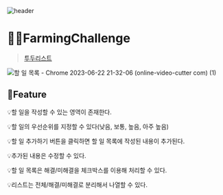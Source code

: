 <br>
<br>

![header](https://capsule-render.vercel.app/api?type=Cylinder&color=0:99a4f6,100:E4E5E4&height=180&section=header&text=RESAT%20FarmingChallenge%20&fontSize=50&)

# 👩‍🌾FarmingChallenge
> [투두리스트](https://classy-piroshki-3229c8.netlify.app/)

![할 일 목록 - Chrome 2023-06-22 21-32-06 (online-video-cutter com) (1)](https://github.com/sm022/RESAT_FarmingChallenge/assets/77651050/8a6293df-e0c1-47d4-8f1b-c75d9e6c0951)

📌Feature
---
💡할 일을 작성할 수 있는 영역이 존재한다.


💡할 일의 우선순위를 지정할 수 있다(낮음, 보통, 높음, 아주 높음)


💡할 일 추가하기 버튼을 클릭하면 할 일 목록에 작성된 내용이 추가된다.


💡추가된 내용은 수정할 수 있다.


💡할 일 목록은 해결/미해결을 체크박스를 이용해 처리할 수 있다.


💡리스트는 전체/해결/미해결로 분리해서 나열할 수 있다.

<br>

